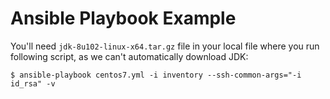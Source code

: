 # Ansible Playbook Example

You'll need `jdk-8u102-linux-x64.tar.gz` file in your local file where
you run following script, as we can't automatically download JDK:

```
$ ansible-playbook centos7.yml -i inventory --ssh-common-args="-i id_rsa" -v
```
